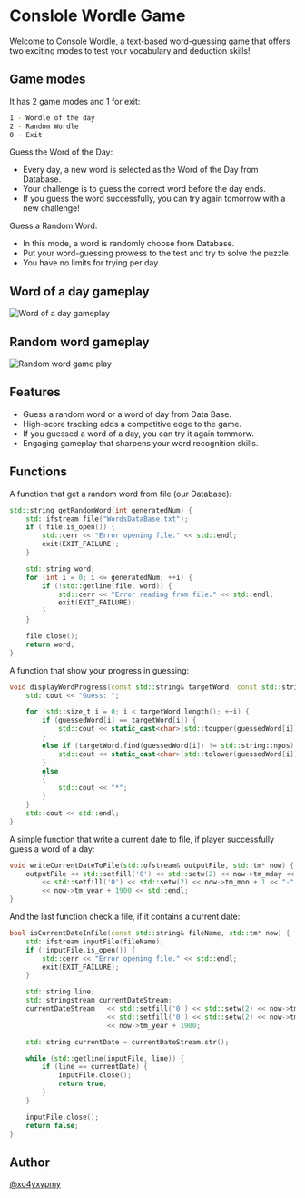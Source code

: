 
# Conslole Wordle Game

Welcome to Console Wordle, a text-based word-guessing game that offers two exciting modes to test your vocabulary and deduction skills!

## Game modes

It has 2 game modes and 1 for exit:

```bash
1 - Wordle of the day
2 - Random Wordle
0 - Exit
```
Guess the Word of the Day:
- Every day, a new word is selected as the Word of the Day from Database.
- Your challenge is to guess the correct word before the day ends.
- If you guess the word successfully, you can try again tomorrow with a new challenge!

Guess a Random Word:
- In this mode, a word is randomly choose from Database.
- Put your word-guessing prowess to the test and try to solve the puzzle.
- You have no limits for trying per day.
## Word of a day gameplay

![Word of a day gameplay](https://i.imgur.com/kJzHtz2.png)

## Random word gameplay

![Random word game play](https://i.imgur.com/CObEmiW.png)


## Features

- Guess a random word or a word of  day from Data Base.
- High-score tracking adds a competitive edge to the game.
- If you guessed a word of a day, you can try it again tommorw.
- Engaging gameplay that sharpens your word recognition skills.


## Functions

A function that get a random word from file (our Database):
```cpp
std::string getRandomWord(int generatedNum) {
	std::ifstream file("WordsDataBase.txt");
	if (!file.is_open()) {
		std::cerr << "Error opening file." << std::endl;
		exit(EXIT_FAILURE);
	}

	std::string word;
	for (int i = 0; i <= generatedNum; ++i) {
		if (!std::getline(file, word)) {
			std::cerr << "Error reading from file." << std::endl;
			exit(EXIT_FAILURE);
		}
	}

	file.close();
	return word;
}
```

A function that show your progress in guessing:
```cpp
void displayWordProgress(const std::string& targetWord, const std::string& guessedWord) {
	std::cout << "Guess: ";

	for (std::size_t i = 0; i < targetWord.length(); ++i) {
		if (guessedWord[i] == targetWord[i]) {
			std::cout << static_cast<char>(std::toupper(guessedWord[i]));
		}
		else if (targetWord.find(guessedWord[i]) != std::string::npos) {
			std::cout << static_cast<char>(std::tolower(guessedWord[i]));
		}
		else
		{
			std::cout << "*";
		}
	}
	std::cout << std::endl;
}
```

A simple function that write a current date to file, if player successfully guess a word of a day:
```cpp
void writeCurrentDateToFile(std::ofstream& outputFile, std::tm* now) {
	outputFile << std::setfill('0') << std::setw(2) << now->tm_mday << "-"
		<< std::setfill('0') << std::setw(2) << now->tm_mon + 1 << "-"
		<< now->tm_year + 1900 << std::endl;
}
```

And the last function check a file, if it contains a current date:
```cpp
bool isCurrentDateInFile(const std::string& fileName, std::tm* now) {
	std::ifstream inputFile(fileName);
	if (!inputFile.is_open()) {
		std::cerr << "Error opening file." << std::endl;
		exit(EXIT_FAILURE);
	}

	std::string line;
	std::stringstream currentDateStream;
	currentDateStream	<< std::setfill('0') << std::setw(2) << now->tm_mday << "-"
						<< std::setfill('0') << std::setw(2) << now->tm_mon + 1 << "-"
						<< now->tm_year + 1900;

	std::string currentDate = currentDateStream.str();

	while (std::getline(inputFile, line)) {
		if (line == currentDate) {
			inputFile.close();
			return true;
		}
	}

	inputFile.close();
	return false;
}
```


## Author

[@xo4yxypmy](https://github.com/xo4yxypmy)

